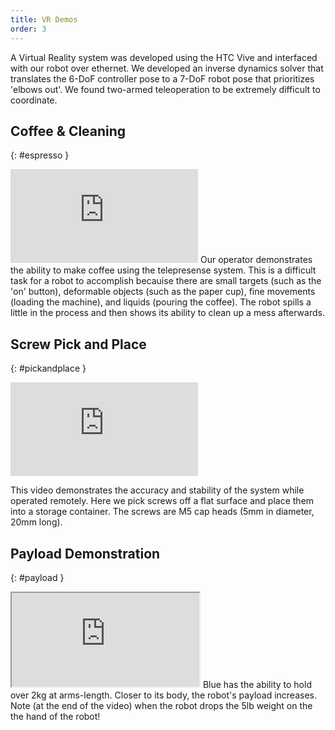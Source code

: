```yaml
---
title: VR Demos
order: 3
---
```


A Virtual Reality system was developed using the HTC Vive and interfaced with our robot over ethernet. We developed an inverse dynamics solver that translates the 6-DoF controller pose to a 7-DoF robot pose that prioritizes 'elbows out'.
We found two-armed teleoperation to be extremely difficult to coordinate.

## Coffee & Cleaning
{: #espresso }
<iframe src="https://www.youtube.com/embed/gMbaLvTCDYo?rel=0" frameborder="0" allow="autoplay; encrypted-media" allowfullscreen></iframe>
Our operator demonstrates the ability to make coffee using the telepresense system. This is a difficult task for a robot to accomplish becauise there are small targets (such as the 'on' button), deformable objects (such as the paper cup), fine movements (loading the machine), and liquids (pouring the coffee). The robot spills a little in the process and then shows its ability to clean up a mess afterwards.

<!-- ## VR Teleoperation
{: #vr }
<iframe src="https://www.youtube.com/embed/G4QQ8Mfjb_g" frameborder="0" allow="autoplay; encrypted-media" allowfullscreen></iframe>
-->


## Screw Pick and Place
{: #pickandplace }
<iframe src="https://www.youtube.com/embed/M-6HgR2gT_I?rel=0" frameborder="0" allow="autoplay; encrypted-media" allowfullscreen></iframe>

This video demonstrates the accuracy and stability of the system while operated remotely. Here we pick screws off a flat surface and place them into a storage container. The screws are M5 cap heads (5mm in diameter, 20mm long).

## Payload Demonstration
{: #payload }
<iframe src="https://drive.google.com/file/d/1UxRmDHHIO3JF8z4g471OeV1izaAI5V2I/preview"></iframe>
Blue has the ability to hold over 2kg at arms-length. Closer to its body, the robot's payload increases. Note (at the end of the video) when the robot drops the 5lb weight on the the hand of the robot!
